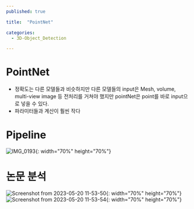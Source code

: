 ```yaml
---
published: true

title:  "PointNet"

categories: 
  - 3D-Object_Detection

---
```


# PointNet



- 정확도는 다른 모델들과 비슷하지만 다른 모델들의 input은 Mesh, volume, multi-view image 등 전처리를 거쳐야 했지만 pointNet은 point를 바로 input으로 넣을 수 있다.
- 파라미터들과 계산이 훨씬 작다

# Pipeline



![IMG_0193](https://github.com/johook/Codingtest/assets/116954375/f7a3cf48-d83c-4df9-9672-e6236c7e419c){: width="70%" height="70%"}



# 논문 분석


![Screenshot from 2023-05-20 11-53-50](https://github.com/johook/Codingtest/assets/116954375/de9d5ff1-b3aa-4808-95e1-02127b7ba336){: width="70%" height="70%"}
![Screenshot from 2023-05-20 11-53-54](https://github.com/johook/Codingtest/assets/116954375/7537fecf-55d7-4bed-a24d-53ec63a168c9){: width="70%" height="70%"}
